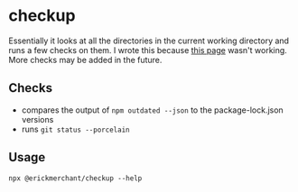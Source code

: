 # checkup

Essentially it looks at all the directories in the current working directory and runs a few checks on them. I wrote this because [this page](https://david-dm.org/erickmerchant) wasn't working. More checks may be added in the future.

## Checks

- compares the output of `npm outdated --json` to the package-lock.json versions
- runs `git status --porcelain`

## Usage

```
npx @erickmerchant/checkup --help
```
